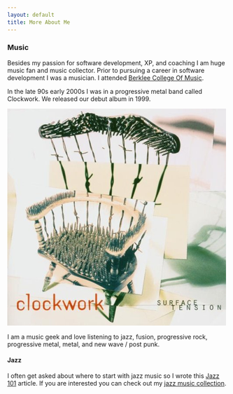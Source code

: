 ```yaml
---
layout: default
title: More About Me
---
```

### Music

Besides my passion for software development, XP, and coaching I am huge music fan and
music collector. Prior to pursuing a career in software development I was a musician.
I attended [Berklee College Of Music](http://www.berklee.edu).

In the late 90s early 2000s I was in a progressive metal band called Clockwork. We
released our debut album in 1999.

<img src="/img/clockwork-surfacetension.jpg" class="img-responsive" />

I am a music geek and love listening to jazz, fusion, progressive rock, progressive metal, metal, and new wave / post punk. 

#### Jazz

I often get asked about where to start with jazz music so I wrote this [Jazz 101](/jazz-101.html)
article. If you are interested you can check out my [jazz music collection](/jazz-collection.html).

<!-- <i class="fa-solid fa-music"></i> <i class="fa-solid fa-drum"></i> <i class="fa-solid fa-record-vinyl"></i> <i class="fa-solid fa-code"></i> <i class="fa-brands fa-python "></i> <i class="fa-brands fa-golang"></i> <i class="fa-brands fa-java"></i> <i class="fa-brands fa-apple"></i> <i class="fa-solid fa-whiskey-glass"></i> <i class="fa-solid fa-jedi"></i> <i class="fa-brands fa-mandalorian"></i> -->
